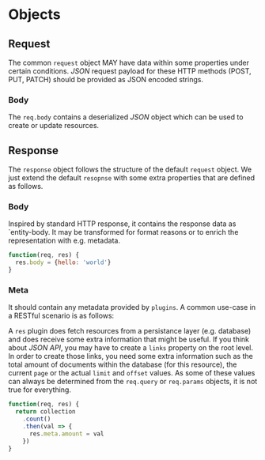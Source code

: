 # Objects

## Request

The common `request` object MAY have data within some properties under certain
conditions. *JSON* request payload for these HTTP methods (POST, PUT, PATCH)
should be provided as JSON encoded strings.

### Body

The `req.body` contains a deserialized *JSON* object which can be used to
create or update resources.

## Response

The `response` object follows the structure of the default `request` object.
We just extend the default `resopnse` with some extra properties that are
defined as follows.

### Body

Inspired by standard HTTP response, it contains the response data as
`entity-body. It may be transformed for format reasons or to enrich the
representation with e.g. metadata.

```js
function(req, res) {
  res.body = {hello: 'world'}
}
```

### Meta

It should contain any metadata provided by `plugins`. A common use-case in a
RESTful scenario is as follows:

A `res` plugin does fetch resources from a persistance layer (e.g. database)
and does receive some extra information that might be useful. If you think
about *JSON API*, you may have to create a `links` property on the root level.
In order to create those links, you need some extra information such as the
total amount of documents within the database (for this resource), the current
`page` or the actual `limit` and `offset` values. As some of these values
can always be determined from the `req.query` or `req.params` objects, it is
not true for everything.

```js
function(req, res) {
  return collection
    .count()
    .then(val => {
      res.meta.amount = val
    })
}
```
